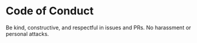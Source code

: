 # Code of Conduct

Be kind, constructive, and respectful in issues and PRs. No harassment or personal attacks.
